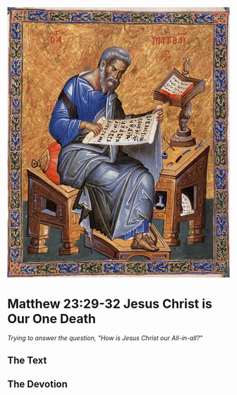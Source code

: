 <img class="intro-right" src="art-matthew.jpg">

# Matthew 23:29-32 Jesus Christ is Our One Death

*Trying to answer the question, "How is Jesus Christ our All-in-all?"*

## The Text

## The Devotion